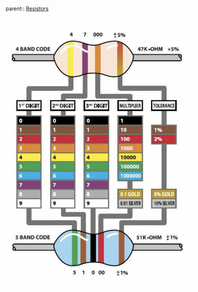 parent:: [Resistors](Resistors.md)

![](Personal%20Folders/that_marouk_ish/attachments/Pasted%20image%2020221004152935.png)
